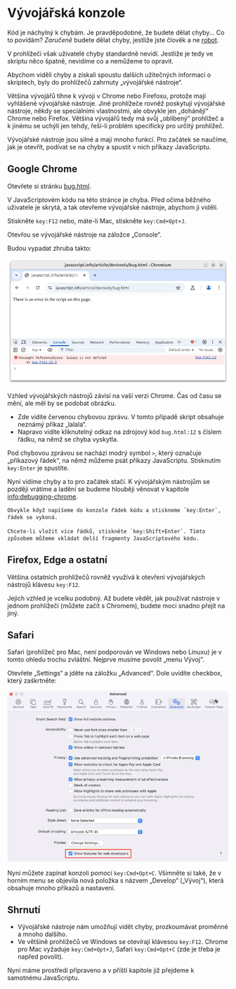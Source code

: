 # Vývojářská konzole

Kód je náchylný k chybám. Je pravděpodobné, že budete dělat chyby... Co to povídám? *Zaručeně* budete dělat chyby, jestliže jste člověk a ne [robot](https://cs.wikipedia.org/wiki/Bender_(Futurama)).

V prohlížeči však uživatelé chyby standardně nevidí. Jestliže je tedy ve skriptu něco špatně, nevidíme co a nemůžeme to opravit.

Abychom viděli chyby a získali spoustu dalších užitečných informací o skriptech, byly do prohlížečů zahrnuty „vývojářské nástroje“.

Většina vývojářů tíhne k vývoji v Chrome nebo Firefoxu, protože mají vyhlášené vývojářské nástroje. Jiné prohlížeče rovněž poskytují vývojářské nástroje, někdy se speciálními vlastnostmi, ale obvykle jen „dohánějí“ Chrome nebo Firefox. Většina vývojářů tedy má svůj „oblíbený“ prohlížeč a k jinému se uchýlí jen tehdy, řeší-li problém specifický pro určitý prohlížeč.

Vývojářské nástroje jsou silné a mají mnoho funkcí. Pro začátek se naučíme, jak je otevřít, podívat se na chyby a spustit v nich příkazy JavaScriptu.

## Google Chrome

Otevřete si stránku [bug.html](bug.html).

V JavaScriptovém kódu na této stránce je chyba. Před očima běžného uživatele je skrytá, a tak otevřeme vývojářské nástroje, abychom ji viděli.

Stiskněte `key:F12` nebo, máte-li Mac, stiskněte `key:Cmd+Opt+J`.

Otevřou se vývojářské nástroje na záložce „Console“. 

Budou vypadat zhruba takto:

![chrome](chrome.webp)

Vzhled vývojářských nástrojů závisí na vaší verzi Chrome. Čas od času se mění, ale měl by se podobat obrázku.

- Zde vidíte červenou chybovou zprávu. V tomto případě skript obsahuje neznámý příkaz „lalala“.
- Napravo vidíte kliknutelný odkaz na zdrojový kód `bug.html:12` s číslem řádku, na němž se chyba vyskytla.

Pod chybovou zprávou se nachází modrý symbol `>`, který označuje „příkazový řádek“, na němž můžeme psát příkazy JavaScriptu. Stisknutím `key:Enter` je spustíte.

Nyní vidíme chyby a to pro začátek stačí. K vývojářským nástrojům se později vrátíme a ladění se budeme hlouběji věnovat v kapitole <info:debugging-chrome>.

```smart header="Víceřádkový vstup"
Obvykle když napíšeme do konzole řádek kódu a stiskneme `key:Enter`, řádek se vykoná.

Chcete-li vložit více řádků, stiskněte `key:Shift+Enter`. Tímto způsobem můžeme vkládat delší fragmenty JavaScriptového kódu.
```

## Firefox, Edge a ostatní

Většina ostatních prohlížečů rovněž využívá k otevření vývojářských nástrojů klávesu  `key:F12`.

Jejich vzhled je vcelku podobný. Až budete vědět, jak používat nástroje v jednom prohlížeči (můžete začít s Chromem), budete moci snadno přejít na jiný.

## Safari

Safari (prohlížeč pro Mac, není podporován ve Windows nebo Linuxu) je v tomto ohledu trochu zvláštní. Nejprve musíme povolit „menu Vývoj“.

Otevřete „Settings“ a jděte na záložku „Advanced“. Dole uvidíte checkbox, který zaškrtněte:
  
![safari](safari.png)

Nyní můžete zapínat konzoli pomocí `key:Cmd+Opt+C`. Všimněte si také, že v horním menu se objevila nová položka s názvem „Develop“ („Vývoj“), která obsahuje mnoho příkazů a nastavení.

## Shrnutí

- Vývojářské nástroje nám umožňují vidět chyby, prozkoumávat proměnné a mnoho dalšího.
- Ve většině prohlížečů ve Windows se otevírají klávesou `key:F12`. Chrome pro Mac vyžaduje `key:Cmd+Opt+J`, Safari `key:Cmd+Opt+C` (zde je třeba je napřed povolit).

Nyní máme prostředí připraveno a v příští kapitole již přejdeme k samotnému JavaScriptu.

